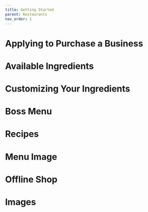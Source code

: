 ```yaml
---
title: Getting Started
parent: Restaurants
nav_order: 1
---
```


# Applying to Purchase a Business

# Available Ingredients

# Customizing Your Ingredients

# Boss Menu

# Recipes

# Menu Image

# Offline Shop

# Images
